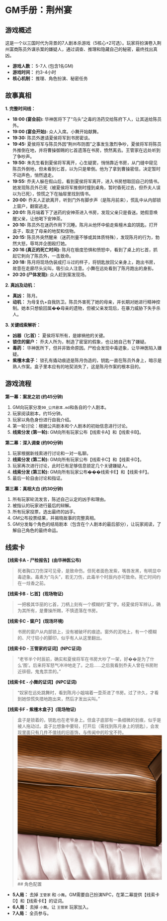 # GM手册：荆州宴

## 游戏概述

这是一个以三国时代为背景的7人剧本杀游戏（5核心+2可选）。玩家将扮演卷入荆州富商陈员外谋杀案的嫌疑人，通过调查、推理和隐藏自己的秘密，最终找出真凶。

*   **游戏人数：** 5-7人 (包含1名GM)
*   **游戏时间：** 约3-4小时
*   **核心机制：** 推理、角色扮演、秘密任务

## 故事真相

**1. 完整时间线：**

*   **18:00 (宴会前):** 华神医将下了“乌头”之毒的汤药交给陈府下人，让其送给陈员外。
*   **19:00 (宴会开始):** 众人入席。小舞开始献舞。
*   **19:30:** 陈员外邀请夏侯将军到书房密谈。
*   **19:45:** 夏侯将军与陈员外因“荆州布防图”之事发生激烈争吵，夏侯将军将陈员外推倒在地，并将曹操御赐的匕首遗落在书房，愤然离去。王管家在远处听到了争吵声。
*   **19:50:** 朱先生看到夏侯将军离开，心生疑窦，悄悄靠近书房，从门缝中窥见陈员外倒地，但未看到匕首，以为只是晕倒。他为了拿到曹操密信，决定暂时不动声色，悄然退走。
*   **19:55:** 乔夫人躲在假山后，看到夏侯将军离开，进入书房想取回自己的情书。她发现陈员外已死（被夏侯将军推倒时撞到桌角，暂时昏死过去，但乔夫人误以为已死），惊慌之下在抽屉里找到情书。
*   **20:00:** 乔夫人正欲离开，听到门外有脚步声（是陈月前来），慌乱中从内部锁上窗户，翻窗逃走。
*   **20:01:** 陈月端着下了迷药的安神茶进入书房，发现父亲只是昏迷。她假意唤醒父亲，让他喝下安神茶。
*   **20:10:** 陈员外在迷药作用下沉睡。陈月从他怀中偷走紫檀木盒的钥匙，打开盒子，取走了母亲的地契和信物。
*   **20:15:** 陈员外突然醒来（迷药剂量不够或其体质特殊），发现陈月的行为，勃然大怒，辱骂并企图殴打她。
*   **20:16 (真正的死亡时间):** 陈月在极度恐惧和愤怒中，看到了桌上的匕首，抓起它刺向了陈员外，一击致命。
*   **20:18:** 陈月将现场伪装成打斗过的样子，将钥匙放回父亲身上，跑出书房，故意在走廊尽头尖叫，吸引众人注意。小舞在远处看到了陈月跑出的身影。
*   **20:20 (尸体发现):** 众人赶到案发现场。

**2. 真凶及动机：**

*   **真凶：** 陈月。
*   **动机：** 为母复仇+自我防卫。陈员外害死了她的母亲，并长期对她进行精神控制。她本只想偷回属��母亲的遗物，但被父亲发现后，在暴力威胁下失手杀人。

**3. 关键线索解析：**

*   **凶器（匕首）：** 夏侯将军所有，是嫁祸他的关键。
*   **锁住的窗户：** 乔夫人所为，制造了密室的假象，也让她自己有了嫌疑。
*   **毒药：** 华神医所下，但并非致命原因。尸检会发现中毒迹象，让华神医陷入嫌疑。
*   **紫檀木盒子：** 锁孔有撬动痕迹是陈月伪造的，钥匙一直在陈员外身上，暗示是熟人作案。盒子里本应有的地契消失了，这是陈月作案的根本目的。

## 游戏流程

**第一幕：案发之初 (约45分钟)**

1.  GM向玩家分发`00_公共剧本.md`和各自的个人剧本。
2.  玩家阅读剧本，约15分钟。
3.  玩家以角色身份进行自我介绍。
4.  第一轮讨论：根据公共剧本和个人剧本的初始信息进行讨论。
5.  **线索分发 (第一轮):** GM向所有玩家公布【线索卡A】和【线索卡B】。

**第二幕：深入调查 (约90分钟)**

1.  玩家根据新线索进行讨论和一对一私聊。
2.  **线索分发 (第二轮):** GM向所有玩家公布【线索卡C】和【线索卡D】。
3.  玩家再次进行讨论，此时已有足够信息锁定几个关键嫌疑人。
4.  **线索分发 (第三轮):** GM向所有玩家公布���线索卡E】和【线索卡F】。
5.  最后一轮自由讨论和指证。

**第三幕：真相大白 (约30分钟)**

1.  所有玩家轮流发言，陈述自己认定的凶手和理由。
2.  被指认的玩家进行最后的辩解。
3.  所有玩家投票，选出最终的凶手。
4.  GM公布投票结果，并揭晓故事的完整真相。
5.  GM分发每个角色的结局剧本（包含在个人剧本的最后部分），让玩家阅读，了解自己角色的最终命运。

## 线索卡

**【线索卡A - 尸检报告】(由华神医公布)**
> 死者胸口刀伤深可见骨，是致命伤。但死者面色发紫，嘴唇发黑，有明显中毒迹象。毒素为“乌头”，若无刀伤，此毒半个时辰内亦可致命。死亡时间约在一炷香之前。

**【线索卡B - 匕首】(现场物证)**
> 一把极其华丽的匕首，刀柄上刻有一个模糊的“夏”字。经夏侯将军辨认，确为其所有，是曹操所赐，不慎遗落在书房。

**【线索卡C - 窗户】(现场环境)**
> 书房的窗户从内部锁上，没有被破坏的痕迹。窗外的泥地上，有一个模糊的、尺寸较小的脚印，似乎有人从这里翻出。

**【线索卡D - 王管家的证词】(NPC证词)**
> “老爷半个时辰前，确实和夏侯将军在书房大吵了一架，好��是为了什么‘图’。后来将军怒气冲冲地走了。之后……之后我看到乔夫人曾在书房附近徘徊，鬼鬼祟祟的。”

**【线索卡E - 小舞的证词】(NPC证词)**
> “奴家在远处跳舞时，看到陈月小姐端着一壶茶进了书房。过了许久，才看到她惊慌失措地跑出来，然后才发出尖叫。”

**【线索卡F - 紫檀木盒子】(现场物证)**
> 盒子是锁着的，钥匙也在老爷身上。但盒子底部有一条细微的划痕，似乎是被人拖动过。盒子比想象中要轻，打开后（需找到陈月身上的钥匙），会发现里面只有几件不值钱的旧首饰，与传闻中的珍宝不符。
> ![Clue: A locked rosewood box](./images/clue_rosewood_box.png) ## 角色配置

*   **5人局：** 去掉 `王管家` 和 `小舞`。GM需要自己扮演NPC，在第二幕提供【线索卡D】和【线索卡E】的证词。
*   **6人局：** 去掉 `小舞`。让 `王管家` 玩家加入。
*   **7人局：** 全员参与。
